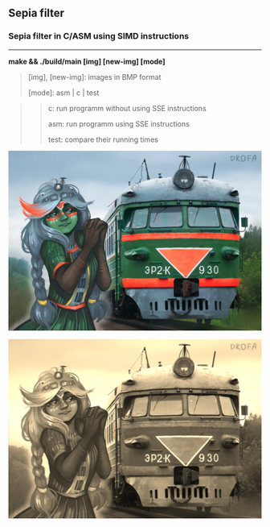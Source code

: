 ## Sepia filter
### Sepia filter in C/ASM using SIMD instructions
---

**make && ./build/main [img] [new-img] [mode]**

>[img], [new-img]: images in BMP format
>
> [mode]: asm | c | test

>> c: run programm without using SSE instructions
>>
>> asm: run programm using SSE instructions
>>
>> test: compare their running times

![image-before](/images/pic.jpg)

![image-after](/images/pic-sepia.jpg)
